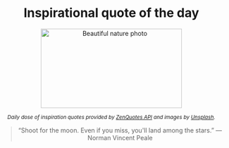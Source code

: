
<div align="center">

# Inspirational quote of the day

<img src="./data/photo.jpeg" alt="Beautiful nature photo" width="320" height="180">

<sub><i>Daily dose of inspiration quotes provided by [ZenQuotes API](https://zenquotes.io/) and images by [Unsplash](https://unsplash.com/).</i></sub>


<blockquote>&ldquo;Shoot for the moon. Even if you miss, you'll land among the stars.&rdquo; &mdash; <footer>Norman Vincent Peale</footer></blockquote>

</div>
